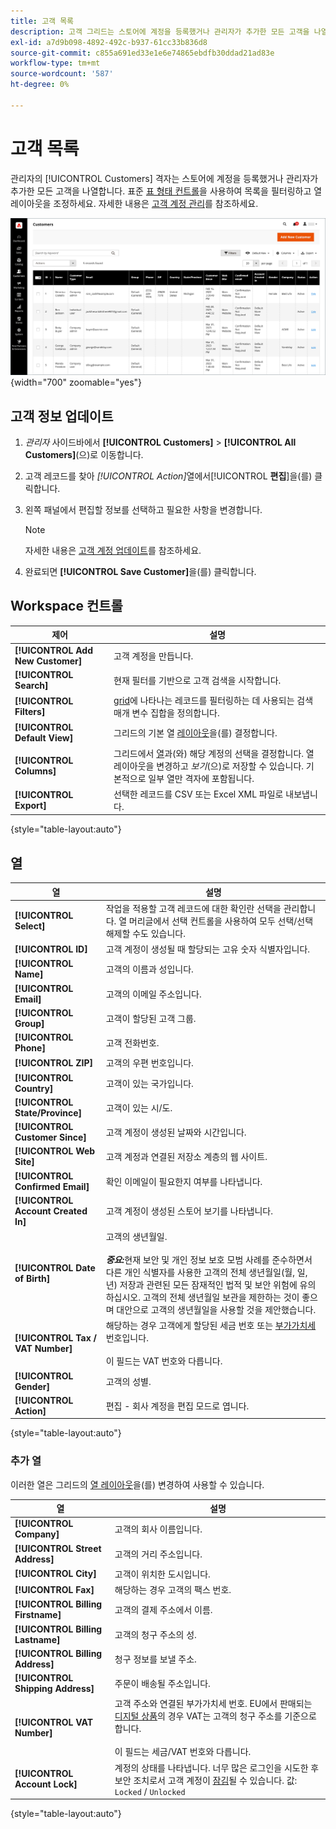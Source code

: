 ```yaml
---
title: 고객 목록
description: 고객 그리드는 스토어에 계정을 등록했거나 관리자가 추가한 모든 고객을 나열합니다.
exl-id: a7d9b098-4892-492c-b937-61cc33b836d8
source-git-commit: c855a691ed33e1e6e74865ebdfb30ddad21ad83e
workflow-type: tm+mt
source-wordcount: '587'
ht-degree: 0%

---
```


# 고객 목록

관리자의 [!UICONTROL Customers] 격자는 스토어에 계정을 등록했거나 관리자가 추가한 모든 고객을 나열합니다. 표준 [표 형태 컨트롤](../getting-started/admin-grid-controls.md)을 사용하여 목록을 필터링하고 열 레이아웃을 조정하세요. 자세한 내용은 [고객 계정 관리](../customers/manage-account.md)를 참조하세요.

![고객 목록](assets/customer-accounts-all-grid.png){width="700" zoomable="yes"}

## 고객 정보 업데이트

1. _관리자_ 사이드바에서 **[!UICONTROL Customers]** > **[!UICONTROL All Customers]**(으)로 이동합니다.

1. 고객 레코드를 찾아 _[!UICONTROL Action]_&#x200B;열에서&#x200B;[!UICONTROL **편집**]을(를) 클릭합니다.

1. 왼쪽 패널에서 편집할 정보를 선택하고 필요한 사항을 변경합니다.

   >[!NOTE]
   >
   >자세한 내용은 [고객 계정 업데이트](../customers/update-account.md)를 참조하세요.

1. 완료되면 **[!UICONTROL Save Customer]**&#x200B;을(를) 클릭합니다.

## Workspace 컨트롤

| 제어 | 설명 |
| --- | --- |
| **[!UICONTROL Add New Customer]** | 고객 계정을 만듭니다. |
| **[!UICONTROL Search]** | 현재 필터를 기반으로 고객 검색을 시작합니다. |
| **[!UICONTROL Filters]** | [grid](../getting-started/admin-grid-controls.md)에 나타나는 레코드를 필터링하는 데 사용되는 검색 매개 변수 집합을 정의합니다. |
| **[!UICONTROL Default View]** | 그리드의 기본 열 [레이아웃](../getting-started/admin-grid-controls.md)을(를) 결정합니다. |
| **[!UICONTROL Columns]** | 그리드에서 [열](../getting-started/admin-grid-controls.md)과(와) 해당 계정의 선택을 결정합니다. 열 레이아웃을 변경하고 _보기_(으)로 저장할 수 있습니다. 기본적으로 일부 열만 격자에 포함됩니다. |
| **[!UICONTROL Export]** | 선택한 레코드를 CSV 또는 Excel XML 파일로 내보냅니다. |

{style="table-layout:auto"}

## 열

| 열 | 설명 |
| --- | --- |
| **[!UICONTROL Select]** | 작업을 적용할 고객 레코드에 대한 확인란 선택을 관리합니다. 열 머리글에서 선택 컨트롤을 사용하여 모두 선택/선택 해제할 수도 있습니다. |
| **[!UICONTROL ID]** | 고객 계정이 생성될 때 할당되는 고유 숫자 식별자입니다. |
| **[!UICONTROL Name]** | 고객의 이름과 성입니다. |
| **[!UICONTROL Email]** | 고객의 이메일 주소입니다. |
| **[!UICONTROL Group]** | 고객이 할당된 고객 그룹. |
| **[!UICONTROL Phone]** | 고객 전화번호. |
| **[!UICONTROL ZIP]** | 고객의 우편 번호입니다. |
| **[!UICONTROL Country]** | 고객이 있는 국가입니다. |
| **[!UICONTROL State/Province]** | 고객이 있는 시/도. |
| **[!UICONTROL Customer Since]** | 고객 계정이 생성된 날짜와 시간입니다. |
| **[!UICONTROL Web Site]** | 고객 계정과 연결된 저장소 계층의 웹 사이트. |
| **[!UICONTROL Confirmed Email]** | 확인 이메일이 필요한지 여부를 나타냅니다. |
| **[!UICONTROL Account Created In]** | 고객 계정이 생성된 스토어 보기를 나타냅니다. |
| **[!UICONTROL Date of Birth]** | 고객의 생년월일. <br><br>**_중요:_**&#x200B;현재 보안 및 개인 정보 보호 모범 사례를 준수하면서 다른 개인 식별자를 사용한 고객의 전체 생년월일(월, 일, 년) 저장과 관련된 모든 잠재적인 법적 및 보안 위험에 유의하십시오. 고객의 전체 생년월일 보관을 제한하는 것이 좋으며 대안으로 고객의 생년월일을 사용할 것을 제안했습니다. |
| **[!UICONTROL Tax / VAT Number]** | 해당하는 경우 고객에게 할당된 세금 번호 또는 [부가가치세](../stores-purchase/vat.md) 번호입니다. <br/><br/>이 필드는 VAT 번호와 다릅니다. |
| **[!UICONTROL Gender]** | 고객의 성별. |
| **[!UICONTROL Action]** | 편집 - 회사 계정을 편집 모드로 엽니다. |

{style="table-layout:auto"}

### 추가 열

이러한 열은 그리드의 [열 레이아웃](../getting-started/admin-grid-controls.md)을(를) 변경하여 사용할 수 있습니다.

| 열 | 설명 |
| --- | --- |
| **[!UICONTROL Company]** | 고객의 회사 이름입니다. |
| **[!UICONTROL Street Address]** | 고객의 거리 주소입니다. |
| **[!UICONTROL City]** | 고객이 위치한 도시입니다. |
| **[!UICONTROL Fax]** | 해당하는 경우 고객의 팩스 번호. |
| **[!UICONTROL Billing Firstname]** | 고객의 결제 주소에서 이름. |
| **[!UICONTROL Billing Lastname]** | 고객의 청구 주소의 성. |
| **[!UICONTROL Billing Address]** | 청구 정보를 보낼 주소. |
| **[!UICONTROL Shipping Address]** | 주문이 배송될 주소입니다. |
| **[!UICONTROL VAT Number]** | 고객 주소와 연결된 부가가치세 번호. EU에서 판매되는 [디지털 상품](../stores-purchase/taxes.md)의 경우 VAT는 고객의 청구 주소를 기준으로 합니다. <br/><br/>이 필드는 세금/VAT 번호와 다릅니다. |
| **[!UICONTROL Account Lock]** | 계정의 상태를 나타냅니다. 너무 많은 로그인을 시도한 후 보안 조치로서 고객 계정이 [잠김](../customers/password-options.md)될 수 있습니다. 값: `Locked` / `Unlocked` |

{style="table-layout:auto"}

